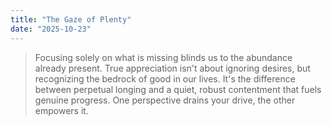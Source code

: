 ```yaml
---
title: "The Gaze of Plenty"
date: "2025-10-23"
---
```


> Focusing solely on what is missing blinds us to the abundance already present. True appreciation isn't about ignoring desires, but recognizing the bedrock of good in our lives. It's the difference between perpetual longing and a quiet, robust contentment that fuels genuine progress. One perspective drains your drive, the other empowers it.

